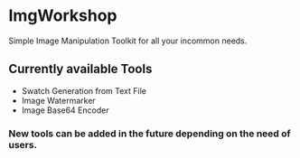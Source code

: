 # ImgWorkshop
Simple Image Manipulation Toolkit for all your incommon needs.

## Currently available Tools
- Swatch Generation from Text File
- Image Watermarker
- Image Base64 Encoder

### New tools can be added in the future depending on the need of users.

